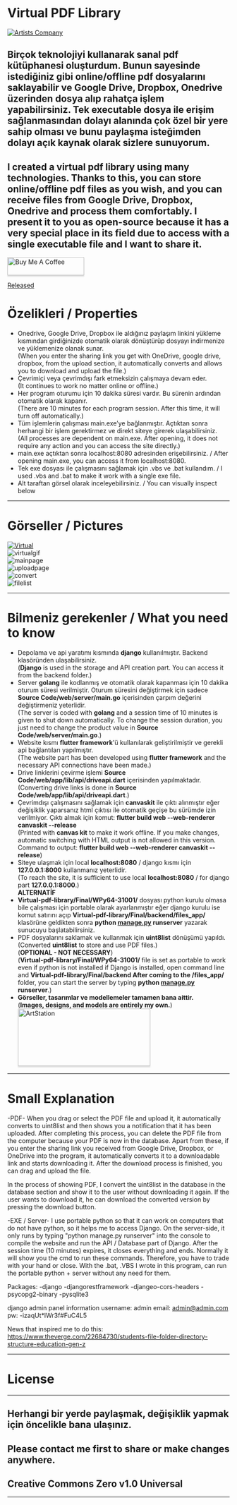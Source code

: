 <h1 class="code-line" data-line-start=0 data-line-end=1 ><a id="Virtual_PDF_Library_0"></a>Virtual PDF Library</h1>
<p class="has-line-data" data-line-start="1" data-line-end="2"><a href="http://www.artistscompany.tech"><img src="https://raw.githubusercontent.com/creosB/presentation/main/background.png" alt="Artists Company" title="Artists Company"></p>
<h2 class="code-line" data-line-start=2 data-line-end=3 ><a id="Birok_teknolojiyi_kullanarak_sanal_pdf_ktphanesi_oluturdum_Bunun_sayesinde_istediiniz_gibi_onlineoffline_pdf_dosyalarn_saklayabilir_ve_rahata_ilem_yapabilirsiniz_2"></a>Birçok teknolojiyi kullanarak sanal pdf kütüphanesi oluşturdum. Bunun sayesinde istediğiniz gibi online/offline pdf dosyalarını saklayabilir ve Google Drive, Dropbox, Onedrive üzerinden dosya alıp rahatça işlem yapabilirsiniz. Tek executable dosya ile erişim sağlanmasından dolayı alanında çok özel bir yere sahip olması ve bunu paylaşma isteğimden dolayı açık kaynak olarak sizlere sunuyorum.</h2>
<h2 class="code-line" data-line-start=3 data-line-end=4 ><a id="I_created_a_virtual_pdf_library_using_many_technologies_Thanks_to_this_you_can_store_onlineoffline_pdf_files_as_you_wish_and_operate_comfortably_3"></a>I created a virtual pdf library using many technologies. Thanks to this, you can store online/offline pdf files as you wish, and you can receive files from Google Drive, Dropbox, Onedrive and process them comfortably. I present it to you as open-source because it has a very special place in its field due to access with a single executable file and I want to share it.</h2>
<a href="https://www.buymeacoffee.com/creos" target="_blank"><img src="https://www.buymeacoffee.com/assets/img/custom_images/orange_img.png" alt="Buy Me A Coffee" style="height: 41px !important;width: 174px !important;box-shadow: 0px 3px 2px 0px rgba(190, 190, 190, 0.5) !important;-webkit-box-shadow: 0px 3px 2px 0px rgba(190, 190, 190, 0.5) !important;" ></a>
<p class="has-line-data" data-line-start="5" data-line-end="6"><a href="https://github.com/creosB/Virtual-pdf-library/releases/tag/Released">Released</a></p>
<h1 class="code-line" data-line-start=5 data-line-end=6 ><a id="zelikleri__Properties_5"></a>Özelikleri / Properties</h1>
<ul>
<li class="has-line-data" data-line-start="6" data-line-end="8">Onedrive, Google Drive, Dropbox ile aldığınız paylaşım linkini yükleme kısmından girdiğinizde otomatik olarak dönüştürüp dosyayı indirmenize ve yüklemenize olanak sunar.<br>
(When you enter the sharing link you get with OneDrive, google drive, dropbox, from the upload section, it automatically converts and allows you to download and upload the file.)</li>
<li class="has-line-data" data-line-start="8" data-line-end="10">Çevrimiçi veya çevrimdışı fark etmeksizin çalışmaya devam eder.<br>
(It continues to work no matter online or offline.)</li>
<li class="has-line-data" data-line-start="10" data-line-end="12">Her program oturumu için 10 dakika süresi vardır. Bu sürenin ardından otomatik olarak kapanır.<br>
(There are 10 minutes for each program session. After this time, it will turn off automatically.)</li>
<li class="has-line-data" data-line-start="12" data-line-end="14">Tüm işlemlerin çalışması main.exe’ye bağlanmıştır. Açtıktan sonra herhangi bir işlem gerektirmez ve direkt siteye girerek ulaşabilirsiniz.<br>
(All processes are dependent on main.exe. After opening, it does not require any action and you can access the site directly.)</li>
<li class="has-line-data" data-line-start="14" data-line-end="16">main.exe açtıktan sonra localhost:8080 adresinden erişebilirsiniz. / After opening main.exe, you can access it from localhost:8080.</li>
<li class="has-line-data" data-line-start="14" data-line-end="16">Tek exe dosyası ile çalışmasını sağlamak için .vbs ve .bat kullandım. / I used .vbs and .bat to make it work with a single exe file. </li>  
<li class="has-line-data" data-line-start="16" data-line-end="18">Alt taraftan görsel olarak inceleyebilirsiniz. / You can visually inspect below</li>
</ul>
<hr>
<h1 class="code-line" data-line-start=18 data-line-end=19 ><a id="Grseller__Pictures_18"></a>Görseller / Pictures</h1>
<p class="has-line-data" data-line-start="19" data-line-end="25"><a href="https://youtu.be/yXfIPOkvyQQ"><img src="https://raw.githubusercontent.com/creosB/Virtual-pdf-library/main/resim/virtual.png" alt="Virtual"></a><br>
<img src="https://github.com/creosB/Virtual-pdf-library/blob/main/resim/virtual.gif" alt="virtualgif" title="Virtual"><br>
<img src="https://raw.githubusercontent.com/creosB/Virtual-pdf-library/main/resim/resim1.png?token=ADMMRQTLM5AUEFW4UFJQWH3BZDS2U" alt="mainpage" title="Mainpage"><br>
<img src="https://raw.githubusercontent.com/creosB/Virtual-pdf-library/main/resim/resim2.png?token=ADMMRQUL4EPXF742TFXPNCLBZDTDW" alt="uploadpage" title="Upload Page"><br>
<img src="https://raw.githubusercontent.com/creosB/Virtual-pdf-library/main/resim/resim3.png?token=ADMMRQVKQ65EGL2PHGJLNVDBZDTFI" alt="convert" title="Convert Page"><br>
<img src="https://raw.githubusercontent.com/creosB/Virtual-pdf-library/main/resim/resim4.png?token=ADMMRQSEKIS34YW5QOQASZTBZDTFY" alt="filelist" title="File List"></p>
<hr>
<h1 class="code-line" data-line-start=25 data-line-end=26 ><a id="Bilmeniz_gerekenler__What_you_need_to_know_25"></a>Bilmeniz gerekenler / What you need to know</h1>
<ul>
<li class="has-line-data" data-line-start="26" data-line-end="28">Depolama ve api yaratımı kısmında <strong>django</strong> kullanılmıştır. Backend klasöründen ulaşabilirsiniz.<br>
(<strong>Django</strong> is used in the storage and API creation part. You can access it from the backend folder.)</li>
<li class="has-line-data" data-line-start="28" data-line-end="30">Server <strong>golang</strong> ile kodlanmış ve otomatik olarak kapanması için 10 dakika oturum süresi verilmiştir. Oturum süresini değiştirmek için sadece <strong>Source Code/web/server/main.go</strong> içerisinden çarpım değerini değiştirmeniz yeterlidir.<br>
(The server is coded with <strong>golang</strong> and a session time of 10 minutes is given to shut down automatically. To change the session duration, you just need to change the product value in <strong>Source Code/web/server/main.go</strong>.)</li>
<li class="has-line-data" data-line-start="30" data-line-end="32">Website kısmı <strong>flutter framework</strong>'ü kullanılarak geliştirilmiştir ve gerekli api bağlantıları yapılmıştır.<br>
(The website part has been developed using <strong>flutter framework</strong> and the necessary API connections have been made.)</li>
<li class="has-line-data" data-line-start="32" data-line-end="34">Drive linklerini çevirme işlemi <strong>Source Code/web/app/lib/api/driveapi.dart</strong> içerisinden yapılmaktadır.<br>
(Converting drive links is done in <strong>Source Code/web/app/lib/api/driveapi.dart</strong>.)</li>
<li class="has-line-data" data-line-start="34" data-line-end="36">Çevrimdışı çalışmasını sağlamak için <strong>canvaskit</strong> ile çıktı alınmıştır eğer değişiklik yaparsanız html çıktısı ile otomatik geçişe bu sürümde izin verilmiyor. Çıktı almak için komut: <strong>flutter build web --web-renderer canvaskit --release</strong><br>
(Printed with <strong>canvas kit</strong> to make it work offline. If you make changes, automatic switching with HTML output is not allowed in this version. Command to output: <strong>flutter build web --web-renderer canvaskit --release</strong>)</li>
<li class="has-line-data" data-line-start="36" data-line-end="39">Siteye ulaşmak için local <strong>localhost:8080</strong> / django kısmı için <strong>127.0.0.1:8000</strong> kullanmanız yeterlidir.<br>
(To reach the site, it is sufficient to use local <strong>localhost:8080</strong> / for django part <strong>127.0.0.1:8000</strong>.)<br>
<strong>ALTERNATİF</strong></li>
<li class="has-line-data" data-line-start="39" data-line-end="40"><strong>Virtual-pdf-library/Final/WPy64-31001/</strong> dosyası python kurulu olmasa bile çalışması için portable olarak ayarlanmıştır eğer django kurulu ise komut satırını açıp <strong>Virtual-pdf-library/Final/backend/files_app/</strong> klasörüne geldikten sonra <strong>python <a href="http://manage.py">manage.py</a> runserver</strong> yazarak sunucuyu başlatabilirsiniz.</li>
<li class="has-line-data" data-line-start="40" data-line-end="44">PDF dosyalarını saklamak ve kullanmak için <strong>uint8list</strong> dönüşümü yapıldı.<br>
(Converted <strong>uint8list</strong> to store and use PDF files.)<br>
(<strong>OPTIONAL - NOT NECESSARY</strong>)<br>
(<strong>Virtual-pdf-library/Final/WPy64-31001/</strong> file is set as portable to work even if python is not installed if Django is installed, open command line and <strong>Virtual-pdf-library/Final/backend After coming to the /files_app/</strong> folder, you can start the server by typing <strong>python <a href="http://manage.py">manage.py</a> runserver</strong>.)</li>
<li class="has-line-data" data-line-start="44" data-line-end="47"><strong>Görseller, tasarımlar ve modellemeler tamamen bana aittir.</strong><br>
(<strong>Images, designs, and models are entirely my own.</strong>)<br>
<a href="https://www.artstation.com/artwork/3q9Q4g" target="_blank"><img src="https://www.artstation.com/assets/about/logo/logo-artstation-horizontal-cbbe936e68623842ca878651bfd9ceb3.png" alt="ArtStation" style="height: 130px !important;width: 300px !important;box-shadow: 0px 3px 2px 0px rgba(190, 190, 190, 0.5) !important;-webkit-box-shadow: 0px 3px 2px 0px rgba(190, 190, 190, 0.5) !important;" ></a>
</ul>
<hr>
<h1 class="code-line" data-line-start=49 data-line-end=50 ><a id="Small_Explanation_49"></a>Small Explanation</h1>
<p class="has-line-data" data-line-start="50" data-line-end="52">-PDF-
When you drag or select the PDF file and upload it, it automatically converts to uint8list and then shows you a notification that it has been uploaded. After completing this process, you can delete the PDF file from the computer because your PDF is now in the database. Apart from these, if you enter the sharing link you received from Google Drive, Dropbox, or OneDrive into the program, it automatically converts it to a downloadable link and starts downloading it. After the download process is finished, you can drag and upload the file.<br>

In the process of showing PDF, I convert the uint8list in the database in the database section and show it to the user without downloading it again. If the user wants to download it, he can download the converted version by pressing the download button.

-EXE / Server-
I use portable python so that it can work on computers that do not have python, so it helps me to access Django. On the server-side, it only runs by typing "python manage.py runserver" into the console to compile the website and run the API / Database part of Django. After the session time (10 minutes) expires, it closes everything and ends. Normally it will show you the cmd to run these commands. Therefore, you have to trade with your hand or close. With the .bat, .VBS I wrote in this program, can run the portable python + server without any need for them.

Packages:
-django
-djangorestframework
-djangeo-cors-headers
-psycopg2-binary
-pysqlite3

django admin panel information
username: admin
email: admin@admin.com
pw: -izaqUt*lWr3f#FuC4L5


News that inspired me to do this:
https://www.theverge.com/22684730/students-file-folder-directory-structure-education-gen-z
</p>
<hr>
<h1 class="code-line" data-line-start=49 data-line-end=50 ><a id="License_49"></a>License</h1>
<hr>
<h2 class="code-line" data-line-start=51 data-line-end=52 ><a id="Herhangi_bir_yerde_paylamak_deiiklik_yapmak_iin_ncelikle_bana_ulanz_51"></a>Herhangi bir yerde paylaşmak, değişiklik yapmak için öncelikle bana ulaşınız.</h2>
<h2 class="code-line" data-line-start=52 data-line-end=53 ><a id="Please_contact_me_first_to_share_or_make_changes_anywhere_52"></a>Please contact me first to share or make changes anywhere.</h2>
<h2 class="code-line" data-line-start=53 data-line-end=54 ><a id="Creative_Commons_Zero_v10_Universal_53"></a>Creative Commons Zero v1.0 Universal</h2>
<hr>
